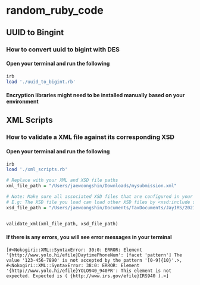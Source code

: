 # random_ruby_code
## UUID to Bingint
### How to convert uuid to bigint with DES
#### Open your terminal and run the following
```ruby
irb
load './uuid_to_bigint.rb'

```
#### Encryption libraries might need to be installed manually based on your environment


## XML Scripts
### How to validate a XML file against its corresponding XSD
#### Open your terminal and run the following
```ruby
irb
load './xml_scripts.rb'

# Replace with your XML and XSD file paths
xml_file_path = "/Users/jaewoongshin/Downloads/mysubmission.xml"

# Note: Make sure all associated XSD files that are configured in your parent XSD file exist in the right paths
# E.g: The XSD file you load can load other XSD files by <xsd:include schemaLocation="../../../Common/someCommonTypes.xsd"/>
xsd_file_path = "/Users/jaewoongshin/Documents/TaxDocuments/JayIRS/2021v7.7/EmploymentTax/940/Return940.xsd"


validate_xml(xml_file_path, xsd_file_path)

```
#### If there is any errors, you will see error messages in your terminal
```shell
[#<Nokogiri::XML::SyntaxError: 30:0: ERROR: Element '{http://www.yolo.hi/efile}DaytimePhoneNum': [facet 'pattern'] The value '123-456-7890' is not accepted by the pattern '[0-9]{10}'.>,
#<Nokogiri::XML::SyntaxError: 38:0: ERROR: Element '{http://www.yolo.hi/efile}YOLO940_940PR': This element is not expected. Expected is ( {http://www.irs.gov/efile}IRS940 ).>]
```
